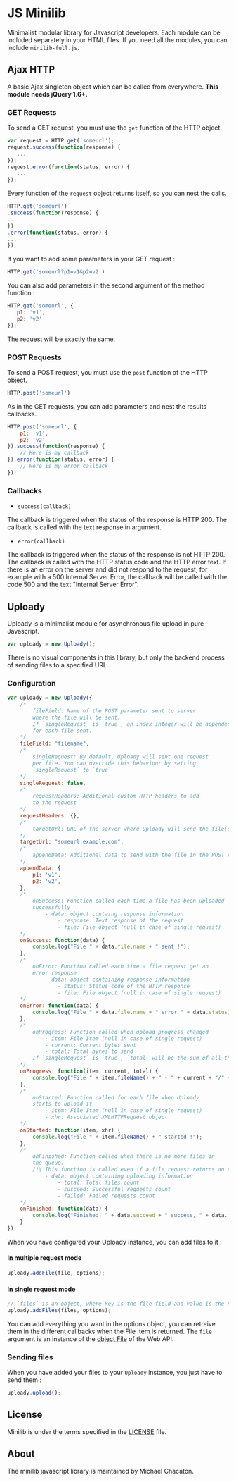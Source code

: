 # JS Minilib

Minimalist modular library for Javascript developers. Each module can be included separately in your HTML files. If you need all the modules, you can include `minilib-full.js`.

## Ajax HTTP

A basic Ajax singleton object which can be called from everywhere. **This module needs jQuery 1.6+.**

### GET Requests

To send a GET request, you must use the `get` function of the HTTP object.

```javascript
var request = HTTP.get('someurl');
request.success(function(response) {
   ...
});
request.error(function(status, error) {
   ...
});
```

Every function of the `request` object returns itself, so you can nest the calls.

```javascript
HTTP.get('someurl')
.success(function(response) {
...
})
.error(function(status, error) {
...
});
```

If you want to add some parameters in your GET request :

```javascript
HTTP.get('someurl?p1=v1&p2=v2')
```

You can also add parameters in the second argument of the method function :
```javascript
HTTP.get('someurl', {
   p1: 'v1',
   p2: 'v2'
});
```

The request will be exactly the same.


### POST Requests

To send a POST request, you must use the `post` function of the HTTP object.
```javascript
HTTP.post('someurl')
```

As in the GET requests, you can add parameters and nest the results callbacks.
```javascript
HTTP.post('someurl', {
	p1: 'v1',
    p2: 'v2'
}).success(function(response) {
    // Here is my callback
}).error(function(status, error) {
	// Here is my error callback
});
```


### Callbacks

 * `success(callback)`

The callback is triggered when the status of the response is HTTP 200. The callback is called with the text response in argument.

 * `error(callback)`

The callback is triggered when the status of the response is not HTTP 200. The callback is called with the HTTP status code and the HTTP error text. If there is an error on the server and did not respond to the request, for example with a 500 Internal Server Error, the callback will be called with the code 500 and the text "Internal Server Error".


## Uploady

Uploady is a minimalist module for asynchronous file upload in pure Javascript.

```javascript
var uploady = new Uploady();
```

There is no visual components in this library, but only the backend process of sending files to a specified URL.

### Configuration

```javascript
var uploady = new Uploady({
	/*
    	fileField: Name of the POST parameter sent to server 
    	where the file will be sent.
        If `singleRequest` is `true`, an index integer will be appended
        for each file sent.
    */
    fileField: "filename",
    /*
    	singleRequest: By default, Uploady will sent one request
        per file. You can override this behaviour by setting
        `singleRequest` to `true`
    */
    singleRequest: false,
    /*
    	requestHeaders: Additional custom HTTP headers to add
        to the request
    */
    requestHeaders: {},
    /*
    	targetUrl: URL of the server where Uploady will send the file(s)
    */
    targetUrl: "someurl.example.com",
    /*
    	appendData: Additional data to send with the file in the POST request
    */
    appendData: {
    	p1: 'v1',
        p2: 'v2',
    },
    /*
    	onSuccess: Function called each time a file has been uploaded
        successfully
        	- data: object containg response information
        		- response: Text response of the request
        		- file: File object (null in case of single request)
    */
    onSuccess: function(data) {
    	console.log("File " + data.file.name + " sent !");
    },
    /*
    	onError: Function called each time a file request get an
        error response
        	- data: object containing response information
        		- status: Status code of the HTTP response
        		- file: File object (null in case of single request)
    */
    onError: function(data) {
    	console.log("File " + data.file.name + " error " + data.status);
    },
    /*
    	onProgress: Function called when upload progress changed
        	- item: File Item (null in case of single request)
        	- current: Current bytes sent
        	- total: Total bytes to send
        If `singleRequest` is `true`, `total` will be the sum of all the files sizes
    */
    onProgress: function(item, current, total) {
    	console.log("File " + item.fileName() + " - " + current + "/" + total + " bytes sent");
    },
    /*
    	onStarted: Function called for each file when Uploady
        starts to upload it
        	- item: File Item (null in case of single request)
        	- xhr: Associated XMLHTTPRequest object
    */
    onStarted: function(item, xhr) {
    	console.log("File " + item.fileName() + " started !");
    },
    /*
    	onFinished: Function called when there is no more files in
        the queue.
        /!\ This function is called even if a file request returns an error !
        	- data: object containing uploading information
        		- total: Total files count
        		- succeed: Successful requests count
        		- failed: Failed requests count
    */
    onFinished: function(data) {
    	console.log("Finished! " + data.succeed + " success, " + data.failed + " failed");
    }
});
```

When you have configured your Uploady instance, you can add files to it :

#### In multiple request mode

```javascript
uploady.addFile(file, options);
```

#### In single request mode
```javascript
// `files` is an object, where key is the file field and value is the File object
uploady.addFiles(files, options);
```

You can add everything you want in the options object, you can retreive them in the different callbacks when the File Item is returned.
The `file` argument is an instance of the [object File](https://developer.mozilla.org/en-US/docs/Web/API/File) of the Web API.

### Sending files

When you have added your files to your `Uploady` instance, you just have to send them :

```javascript
uploady.upload();
```


## License

Minilib is under the terms specified in the [LICENSE](/LICENSE) file.

## About

The minilib javascript library is maintained by Michael Chacaton.

